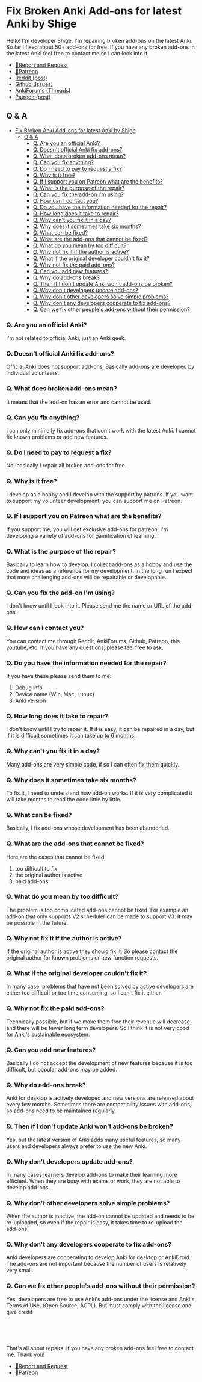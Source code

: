 
# Fix Broken Anki Add-ons for latest Anki by Shige



Hello! I'm developer Shige. I'm repairing broken add-ons on the latest Anki. So far I fixed about 50+ add-ons for free. If you have any broken add-ons in the latest Anki feel free to contact me so I can look into it.

 * [📨Report and Request](contact.md)
 * [💖Patreon](https://www.patreon.com/Shigeyuki)
 * [Reddit (post)](https://www.reddit.com/r/Anki/comments/1b0eybn/simple_fix_of_broken_addons_for_the_latest_anki/)
 * [Github (Issues)](https://github.com/shigeyukey/my_addons/issues)
 * [AnkiForums (Threads)](https://forums.ankiweb.net/t/simple-fix-of-broken-add-ons-for-the-latest-anki-by-shige/41650)
 * [Patreon (post)](https://www.patreon.com/posts/free-simple-fix-99149368?utm_medium=clipboard_copy&utm_source=copyLink&utm_campaign=postshare_creator&utm_content=join_link)

## Q & A

- [Fix Broken Anki Add-ons for latest Anki by Shige](#fix-broken-anki-add-ons-for-latest-anki-by-shige)
  - [Q \& A](#q--a)
    - [Q. Are you an official Anki?](#q-are-you-an-official-anki)
    - [Q. Doesn't official Anki fix add-ons?](#q-doesnt-official-anki-fix-add-ons)
    - [Q. What does broken add-ons mean?](#q-what-does-broken-add-ons-mean)
    - [Q. Can you fix anything?](#q-can-you-fix-anything)
    - [Q. Do I need to pay to request a fix?](#q-do-i-need-to-pay-to-request-a-fix)
    - [Q. Why is it free?](#q-why-is-it-free)
    - [Q. If I support you on Patreon what are the benefits?](#q-if-i-support-you-on-patreon-what-are-the-benefits)
    - [Q. What is the purpose of the repair?](#q-what-is-the-purpose-of-the-repair)
    - [Q.  Can you fix the add-on I'm using?](#q--can-you-fix-the-add-on-im-using)
    - [Q. How can I contact you?](#q-how-can-i-contact-you)
    - [Q. Do you have the information needed for the repair?](#q-do-you-have-the-information-needed-for-the-repair)
    - [Q. How long does it take to repair?](#q-how-long-does-it-take-to-repair)
    - [Q. Why can't you fix it in a day?](#q-why-cant-you-fix-it-in-a-day)
    - [Q. Why does it sometimes take six months?](#q-why-does-it-sometimes-take-six-months)
    - [Q. What can be fixed?](#q-what-can-be-fixed)
    - [Q. What are the add-ons that cannot be fixed?](#q-what-are-the-add-ons-that-cannot-be-fixed)
    - [Q. What do you mean by too difficult?](#q-what-do-you-mean-by-too-difficult)
    - [Q. Why not fix it if the author is active?](#q-why-not-fix-it-if-the-author-is-active)
    - [Q. What if the original developer couldn't fix it?](#q-what-if-the-original-developer-couldnt-fix-it)
    - [Q. Why not fix the paid add-ons?](#q-why-not-fix-the-paid-add-ons)
    - [Q. Can you add new features?](#q-can-you-add-new-features)
    - [Q. Why do add-ons break?](#q-why-do-add-ons-break)
    - [Q. Then if I don't update Anki won't add-ons be broken?](#q-then-if-i-dont-update-anki-wont-add-ons-be-broken)
    - [Q. Why don't developers update add-ons?](#q-why-dont-developers-update-add-ons)
    - [Q. Why don't other developers solve simple problems?](#q-why-dont-other-developers-solve-simple-problems)
    - [Q. Why don't any developers cooperate to fix add-ons?](#q-why-dont-any-developers-cooperate-to-fix-add-ons)
    - [Q. Can we fix other people's add-ons without their permission?](#q-can-we-fix-other-peoples-add-ons-without-their-permission)



### Q. Are you an official Anki?
I'm not related to official Anki, just an Anki geek.

### Q. Doesn't official Anki fix add-ons?
Official Anki does not support add-ons. Basically add-ons are developed by individual volunteers.

### Q. What does broken add-ons mean?
It means that the add-on has an error and cannot be used.

### Q. Can you fix anything?
I can only minimally fix add-ons that don't work with the latest Anki. I cannot fix known problems or add new features.

### Q. Do I need to pay to request a fix?
No, basically I repair all broken add-ons for free.

### Q. Why is it free?
I develop as a hobby and I develop with the support by patrons. If you want to support my volunteer development, you can support me on Patreon.

### Q. If I support you on Patreon what are the benefits?
If you support me, you will get exclusive add-ons for patreon. I'm developing a variety of add-ons for gamification of learning.

### Q. What is the purpose of the repair?
Basically to learn how to develop. I collect add-ons as a hobby and use the code and ideas as a reference for my development. In the long run I expect that more challenging add-ons will be repairable or developable.

### Q.  Can you fix the add-on I'm using?
I don't know until I look into it. Please send me the name or URL of the add-ons.

### Q. How can I contact you?
You can contact me through Reddit, AnkiForums, Github, Patreon, this youtube, etc. If you have any questions, please feel free to ask.

### Q. Do you have the information needed for the repair?
If you have these please send them to me:
 1. Debug info
 2. Device name (Win, Mac, Lunux)
 3. Anki version


### Q. How long does it take to repair?
I don't know until I try to repair it. If it is easy, it can be repaired in a day, but if it is difficult sometimes it can take up to 6 months.

### Q. Why can't you fix it in a day?
Many add-ons are very simple code, if so I can often fix them quickly.

### Q. Why does it sometimes take six months?
To fix it, I need to understand how add-on works. If it is very complicated it will take months to read the code little by little.

### Q. What can be fixed?
Basically, I fix add-ons whose development has been abandoned.

### Q. What are the add-ons that cannot be fixed?
Here are the cases that cannot be fixed:
1. too difficult to fix
2. the original author is active
3. paid add-ons

### Q. What do you mean by too difficult?
The problem is too complicated add-ons cannot be fixed.
 For example an add-on that only supports V2 scheduler can be made to support V3. It may be possible in the future.

### Q. Why not fix it if the author is active?
If the original author is active they should fix it. So please contact the original author for known problems or new function requests.

### Q. What if the original developer couldn't fix it?
In many case, problems that have not been solved by active developers are either too difficult or too time consuming, so I can't fix it either.

### Q. Why not fix the paid add-ons?
Technically possible, but if we make them free their revenue will decrease and there will be fewer long term developers. So I think it is not very good for Anki's sustainable ecosystem.


### Q. Can you add new features?
Basically I do not accept the development of new features because it is too difficult, but popular add-ons may be added.


### Q. Why do add-ons break?
Anki for desktop is actively developed and new versions are released about every few months. Sometimes there are compatibility issues with add-ons, so add-ons need to be maintained regularly.

### Q. Then if I don't update Anki won't add-ons be broken?
Yes, but the latest version of Anki adds many useful features, so many users and developers always prefer to use the new Anki.

### Q. Why don't developers update add-ons?
In many cases learners develop add-ons to make their learning more efficient. When they are busy with exams or work, they are not able to develop add-ons.

### Q. Why don't other developers solve simple problems?
When the author is inactive, the add-on cannot be updated and needs to be re-uploaded, so even if the repair is easy, it takes time to re-upload the add-ons.

### Q. Why don't any developers cooperate to fix add-ons?
Anki developers are cooperating to develop Anki for desktop or AnkiDroid.
The add-ons are not important because the number of users is relatively very small.

### Q. Can we fix other people's add-ons without their permission?
Yes, developers are free to use Anki's add-ons under the license and Anki's Terms of Use. (Open Source, AGPL). But must comply with the license and give credit

<br>
<br>
<br>

That's all about repairs. If you have any broken add-ons feel free to contact me. Thank you!

 * [📨Report and Request](contact.md)
 * [💖Patreon](https://www.patreon.com/Shigeyuki)